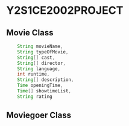 Y2S1CE2002PROJECT
=================

Movie Class
-----------
```java
    String movieName,
    String typeOfMovie,
    String[] cast,
    String[] director,
    String language,
    int runtime,
    String[] description,
    Time openingTime,
    Time[] showtimeList,
    String rating
```

Moviegoer Class
---------------
